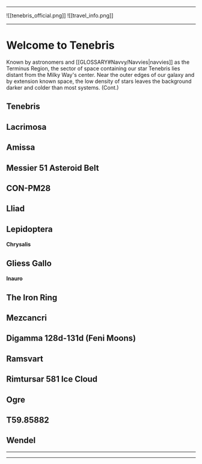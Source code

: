 
--- 

![[tenebris_official.png]]
![[travel_info.png]]

--- 

# Welcome to Tenebris

Known by astronomers and [[GLOSSARY#Navvy/Navvies|navvies]] as the Terminus Region, the sector of space containing our star Tenebris lies distant from the Milky Way's center. Near the outer edges of our galaxy and by extension known space, the low density of stars leaves the background darker and colder than most systems. (Cont.)




## Tenebris


## Lacrimosa


## Amissa


## Messier 51 Asteroid Belt

## CON-PM28

## Lliad

## Lepidoptera

#### Chrysalis

## Gliess Gallo

#### Inauro

## The Iron Ring

## Mezcancri

## Digamma 128d-131d (Feni Moons)

## Ramsvart

## Rimtursar 581 Ice Cloud

## Ogre

## T59.85882

## Wendel


---
---
